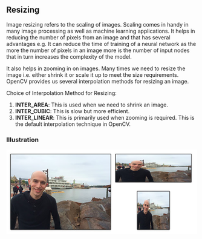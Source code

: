 ## Resizing

Image resizing refers to the scaling of images. Scaling comes in handy in many image processing as well as machine learning applications. It helps in reducing the number of pixels from an image and that has several advantages e.g. It can reduce the time of training of a neural network as the more the number of pixels in an image more is the number of input nodes that in turn increases the complexity of the model.

It also helps in zooming in on images. Many times we need to resize the image i.e. either shrink it or scale it up to meet the size requirements. OpenCV provides us several interpolation methods for resizing an image.

Choice of Interpolation Method for Resizing:

1. <b>INTER_AREA</b>: This is used when we need to shrink an image.
2. <b>INTER_CUBIC</b>: This is slow but more efficient.
3. <b>INTER_LINEAR</b>: This is primarily used when zooming is required. This is the default interpolation technique in OpenCV.

### Illustration

<img src = "../../../assets/images/resize.png" />
